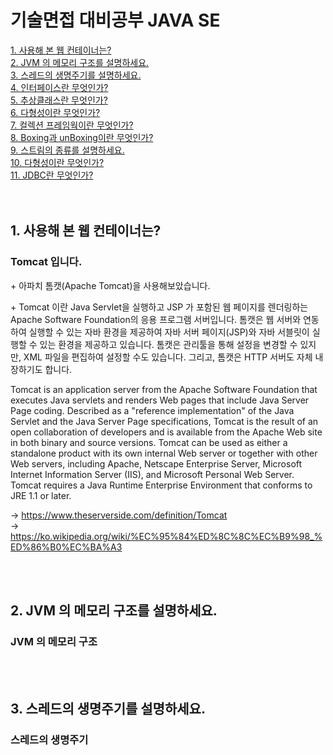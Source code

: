 <div>
  <h1>기술면접 대비공부 JAVA SE</h1>
  <div><a href="#javase1">1. 사용해 본 웹 컨테이너는?</a></div>
  <div><a href="#javase2">2. JVM 의 메모리 구조를 설명하세요.</a></div>
  <div><a href="#javase3">3. 스레드의 생명주기를 설명하세요.</a></div>
  <div><a href="#javase4">4. 인터페이스란 무엇인가?</a></div>
  <div><a href="#javase5">5. 추상클래스란 무엇인가?</a></div>
  <div><a href="#javase6">6. 다형성이란 무엇인가?</a></div>
  <div><a href="#javase7">7. 컬렉션 프레임웍이란 무엇인가?</a></div>
  <div><a href="#javase8">8. Boxing과 unBoxing이란 무엇인가?</a></div>
  <div><a href="#javase9">9. 스트림의 종류를 설명하세요.</a></div>
  <div><a href="#javase10">10. 다형성이란 무엇인가?</a></div>
  <div><a href="#javase11">11. JDBC란 무엇인가?</a></div>
</div>

<div><br><br></div>

<h2 id="javase1">1. 사용해 본 웹 컨테이너는?</h2>
<h3>Tomcat 입니다.</h3>
<p>+ 아파치 톰캣(Apache Tomcat)을 사용해보았습니다.</p>
<p>+ Tomcat 이란 Java Servlet을 실행하고 JSP 가 포함된 웹 페이지를 렌더링하는 Apache Software Foundation의 응용 프로그램 서버입니다.
톰캣은 웹 서버와 연동하여 실행할 수 있는 자바 환경을 제공하여 자바 서버 페이지(JSP)와 자바 서블릿이 실행할 수 있는 환경을 제공하고 있습니다. 톰캣은 관리툴을 통해 설정을 변경할 수 있지만, XML 파일을 편집하여 설정할 수도 있습니다. 그리고, 톰캣은 HTTP 서버도 자체 내장하기도 합니다.</p>
<p>Tomcat is an application server from the Apache Software Foundation that executes Java servlets and renders Web pages that include Java Server Page coding. Described as a "reference implementation" of the Java Servlet and the Java Server Page specifications, Tomcat is the result of an open collaboration of developers and is available from the Apache Web site in both binary and source versions. Tomcat can be used as either a standalone product with its own internal Web server or together with other Web servers, including Apache, Netscape Enterprise Server, Microsoft Internet Information Server (IIS), and Microsoft Personal Web Server. Tomcat requires a Java Runtime Enterprise Environment that conforms to JRE 1.1 or later.</p>

<span>→ https://www.theserverside.com/definition/Tomcat</span><br>
<span>→ https://ko.wikipedia.org/wiki/%EC%95%84%ED%8C%8C%EC%B9%98_%ED%86%B0%EC%BA%A3</span>


<div><br><br></div>

<h2 id="javase2">2. JVM 의 메모리 구조를 설명하세요.</h2>
<h3>JVM 의 메모리 구조</h3>
<p></p>

<div><br><br></div>

<h2 id="javaset3">3. 스레드의 생명주기를 설명하세요.</h2>
<h3>스레드의 생명주기</h3>
<p></p>

<div><br><br></div>
